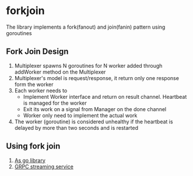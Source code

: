 # forkjoin
The library implements a fork(fanout) and join(fanin) pattern using goroutines

## Fork Join Design

1. Multiplexer spawns N goroutines for N worker added through addWorker method on the Multiplexer 
2. Multiplexer's model is request/response, it return only one response form the worker
3. Each worker needs to 
    * Implement Worker interface and return on result channel. Heartbeat is managed for the worker
    * Exit its work on a signal from Manager on the done channel  
	* Worker only need to implement the actual work
4. The worker (goroutine) is considered unhealthy if the heartbeat is delayed by more than two seconds and is restarted 

## Using fork join

1. [As go library](./usage_go_library.md)
2. [GRPC streaming service](./usage_turnout.md)